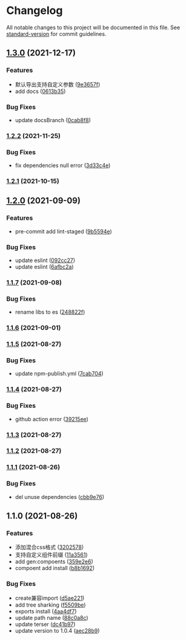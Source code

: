 # Changelog

All notable changes to this project will be documented in this file. See [standard-version](https://github.com/conventional-changelog/standard-version) for commit guidelines.

## [1.3.0](https://github.com/ckpack/v-ui-template/compare/v1.2.2...v1.3.0) (2021-12-17)


### Features

* 默认导出支持自定义参数 ([9e3657f](https://github.com/ckpack/v-ui-template/commit/9e3657ff02d0003ec636a7e550e38c7eb05ea777))
* add docs ([0613b35](https://github.com/ckpack/v-ui-template/commit/0613b3556b2e924708a7c810ce6c7be3bcfa7f07))


### Bug Fixes

* update docsBranch ([0cab8f8](https://github.com/ckpack/v-ui-template/commit/0cab8f87be0953b088801656d8a0a7527139bf9c))

### [1.2.2](https://github.com/ckpack/v-ui-template/compare/v1.2.1...v1.2.2) (2021-11-25)


### Bug Fixes

* fix dependencies null error ([3d33c4e](https://github.com/ckpack/v-ui-template/commit/3d33c4ebeca26d59be44e2c10d229a8c91370887))

### [1.2.1](https://github.com/ckpack/v-ui-template/compare/v1.2.0...v1.2.1) (2021-10-15)

## [1.2.0](https://github.com/ckpack/v-ui-template/compare/v1.1.7...v1.2.0) (2021-09-09)


### Features

* pre-commit add lint-staged ([9b5594e](https://github.com/ckpack/v-ui-template/commit/9b5594ed51c9573433b6c6e11b0055556c9edcc3))


### Bug Fixes

* update eslint ([092cc27](https://github.com/ckpack/v-ui-template/commit/092cc27f869953794071d874d74a1359eaa6e5f5))
* update eslint ([6afbc2a](https://github.com/ckpack/v-ui-template/commit/6afbc2ad78407c3947d716b09d77dad38bc36d18))

### [1.1.7](https://github.com/ckpack/v-ui-template/compare/v1.1.6...v1.1.7) (2021-09-08)


### Bug Fixes

* rename libs to es ([248822f](https://github.com/ckpack/v-ui-template/commit/248822f07a3e0a692a0761b591a490aed6c67736))

### [1.1.6](https://github.com/ckpack/v-ui-template/compare/v1.1.5...v1.1.6) (2021-09-01)

### [1.1.5](https://github.com/ckpack/v-ui-template/compare/v1.1.4...v1.1.5) (2021-08-27)


### Bug Fixes

* update npm-publish.yml ([7cab704](https://github.com/ckpack/v-ui-template/commit/7cab704093c78887db0e3f3162ccb9487ccb86c9))

### [1.1.4](https://github.com/ckpack/v-ui-template/compare/v1.1.3...v1.1.4) (2021-08-27)


### Bug Fixes

* github action error ([39215ee](https://github.com/ckpack/v-ui-template/commit/39215ee85910e165b02dd749785252b13fea8a38))

### [1.1.3](https://github.com/ckpack/v-ui-template/compare/v1.1.1...v1.1.3) (2021-08-27)

### [1.1.2](https://github.com/ckpack/v-ui-template/compare/v1.1.1...v1.1.2) (2021-08-27)

### [1.1.1](https://github.com/ckpack/v-ui-template/compare/v1.1.0...v1.1.1) (2021-08-26)


### Bug Fixes

*  del unuse dependencies ([cbb9e76](https://github.com/ckpack/v-ui-template/commit/cbb9e76009cde7da50e62fed8700766a3d27a26c))

## 1.1.0 (2021-08-26)


### Features

* 添加混合css格式 ([3202578](https://github.com/ckpack/v-ui-template/commit/3202578cd80eb2b8757fe02057e83fb7def475fc))
* 支持自定义组件前缀 ([11a3561](https://github.com/ckpack/v-ui-template/commit/11a3561479c66951fe29928e38194e4c7cf938f9))
* add gen:compoents ([359e2e6](https://github.com/ckpack/v-ui-template/commit/359e2e6b70a643d08e4c578f16239cf563c09e82))
* compoent add install ([b8b1692](https://github.com/ckpack/v-ui-template/commit/b8b1692d8db4e08b21d8abf39ab50234504027fd))


### Bug Fixes

*  create兼容import ([d5ae221](https://github.com/ckpack/v-ui-template/commit/d5ae221537d1a22d2f52321ebee42f44d558dfa1))
* add tree sharking ([f5509be](https://github.com/ckpack/v-ui-template/commit/f5509be84bd0dfa8d81a155275d57283be268617))
* exports install ([4aa4df7](https://github.com/ckpack/v-ui-template/commit/4aa4df7d2946d9ad17987e9ad1c76fda0e14e6e0))
* update path name ([88c0a8c](https://github.com/ckpack/v-ui-template/commit/88c0a8ceda46b5f63b170a16c17b7b41eaff1f0e))
* update terser ([dc41b97](https://github.com/ckpack/v-ui-template/commit/dc41b977e2a45325aeceaa7839b4220d53c2ccf1))
* update version to 1.0.4 ([aec28b9](https://github.com/ckpack/v-ui-template/commit/aec28b9f96216f63df08ff9ea5583540465e1664))
